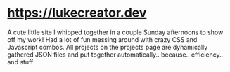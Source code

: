# https://lukecreator.dev
A cute little site I whipped together in a couple Sunday afternoons to show off my work! Had a lot of fun messing around with crazy CSS and Javascript combos. All projects on the projects page are dynamically gathered JSON files and put together automatically.. because.. efficiency.. and stuff
